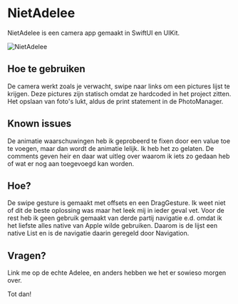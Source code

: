 # NietAdelee

NietAdelee is een camera app gemaakt in SwiftUI en UIKit.

![NietAdelee](https://user-images.githubusercontent.com/10637868/139078109-bae7a5dc-e7e2-44bc-8919-48c8fd9554a1.png)

## Hoe te gebruiken
De camera werkt zoals je verwacht, swipe naar links om een pictures lijst te krijgen.
Deze pictures zijn statisch omdat ze hardcoded in het project zitten. Het opslaan van foto's lukt, aldus de print statement in de PhotoManager.

## Known issues
De animatie waarschuwingen heb ik geprobeerd te fixen door een value toe te voegen, maar dan wordt de animatie lelijk. Ik heb het zo gelaten.
De comments geven heir en daar wat uitleg over waarom ik iets zo gedaan heb of wat er nog aan toegevoegd kan worden.

## Hoe?
De swipe gesture is gemaakt met offsets en een DragGesture. Ik weet niet of dit de beste oplossing was maar het leek mij in ieder geval vet. Voor de rest heb ik geen gebruik gemaakt van derde partij navigatie e.d. omdat ik het liefste alles native van Apple wilde gebruiken. Daarom is de lijst een native List en is de navigatie daarin geregeld door Navigation.

## Vragen?
Link me op de echte Adelee, en anders hebben we het er sowieso morgen over.

Tot dan!
